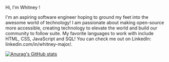 Hi, I'm Whitney !

I'm an aspiring software engineer hoping to ground my feet into the awesome world of technology! I am passionate about making open-source more accessible, creating technology to elevate the world and build our community to follow suite. My favorite languages to work with include HTML, CSS, JavaScript and SQL!  You can check me out on  LinkedIn: linkedin.com/in/whitney-major/.


[![Anurag's GitHub stats](https://github-readme-stats.vercel.app/api?username=whitmajor)](https://github.com/whitmajor/github-readme-stats)
